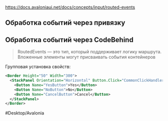 https://docs.avaloniaui.net/docs/concepts/input/routed-events

## Обработка событий через привязку



## Обработка событий через CodeBehind

>RoutedEvents — это тип, который поддерживает логику маршрута. Вложенные элементы могут присваивать события контейнеров

Групповая установка свойств:

```xml
<Border Height="50" Width="300">  
  <StackPanel Orientation="Horizontal" Button.Click="CommonClickHandler">  
    <Button Name="YesButton">Yes</Button>  
    <Button Name="NoButton">No</Button>  
    <Button Name="CancelButton">Cancel</Button>  
  </StackPanel>
</Border>
```

#Desktop/Avalonia